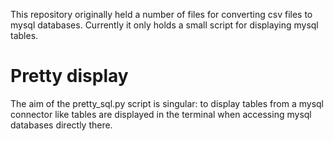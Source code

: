 This repository originally held 
a number of files for converting 
csv files to mysql databases. 
Currently it only holds a small 
script for displaying mysql tables.

# Pretty display

The aim of the pretty_sql.py 
script is singular: to display 
tables from a mysql connector 
like tables are displayed in the 
terminal when accessing mysql 
databases directly there.
